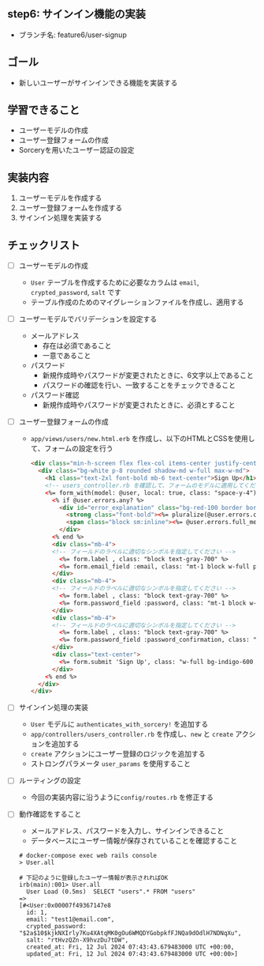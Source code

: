 ## step6: サインイン機能の実装

- ブランチ名: feature6/user-signup

## ゴール

- 新しいユーザーがサインインできる機能を実装する

## 学習できること

- ユーザーモデルの作成
- ユーザー登録フォームの作成
- Sorceryを用いたユーザー認証の設定

## 実装内容

1. ユーザーモデルを作成する
2. ユーザー登録フォームを作成する
3. サインイン処理を実装する

## チェックリスト

- [ ]  ユーザーモデルの作成
    - `User` テーブルを作成するために必要なカラムは `email`, `crypted_password`, `salt` です
    - テーブル作成のためのマイグレーションファイルを作成し、適用する
- [ ]  ユーザーモデルでバリデーションを設定する
    - メールアドレス
        - 存在は必須であること
        - 一意であること
    - パスワード
        - 新規作成時やパスワードが変更されたときに、6文字以上であること
        - パスワードの確認を行い、一致することをチェックできること
    - パスワード確認
        - 新規作成時やパスワードが変更されたときに、必須とすること
- [ ]  ユーザー登録フォームの作成
    - `app/views/users/new.html.erb` を作成し、以下のHTMLとCSSを使用して、フォームの設定を行う
        
        ```html
        <div class="min-h-screen flex flex-col items-center justify-center bg-gray-100">
          <div class="bg-white p-8 rounded shadow-md w-full max-w-md">
            <h1 class="text-2xl font-bold mb-6 text-center">Sign Up</h1>
            <!-- users_controller.rb を確認して、フォームのモデルに適用してください -->
            <%= form_with(model: @user, local: true, class: "space-y-4") do |form| %>
              <% if @user.errors.any? %>
                <div id="error_explanation" class="bg-red-100 border border-red-400 text-red-700 px-4 py-3 rounded relative mb-6">
                  <strong class="font-bold"><%= pluralize(@user.errors.count, "error") %> prohibited this user from being saved:</strong>
                  <span class="block sm:inline"><%= @user.errors.full_messages.join(", ") %></span>
                </div>
              <% end %>
              <div class="mb-4">
              <!-- フィールドのラベルに適切なシンボルを指定してください -->
                <%= form.label , class: "block text-gray-700" %>
                <%= form.email_field :email, class: "mt-1 block w-full px-3 py-2 border border-gray-300 rounded-md shadow-sm focus:outline-none focus:ring-indigo-500 focus:border-indigo-500 sm:text-sm" %>
              </div>
              <div class="mb-4">
              <!-- フィールドのラベルに適切なシンボルを指定してください -->
                <%= form.label , class: "block text-gray-700" %>
                <%= form.password_field :password, class: "mt-1 block w-full px-3 py-2 border border-gray-300 rounded-md shadow-sm focus:outline-none focus:ring-indigo-500 focus:border-indigo-500 sm:text-sm" %>
              </div>
              <div class="mb-4">
              <!-- フィールドのラベルに適切なシンボルを指定してください -->
                <%= form.label , class: "block text-gray-700" %>
                <%= form.password_field :password_confirmation, class: "mt-1 block w-full px-3 py-2 border border-gray-300 rounded-md shadow-sm focus:outline-none focus:ring-indigo-500 focus:border-indigo-500 sm:text-sm" %>
              </div>
              <div class="text-center">
                <%= form.submit 'Sign Up', class: "w-full bg-indigo-600 text-white py-2 px-4 rounded-md shadow-sm hover:bg-indigo-700 focus:outline-none focus:ring-2 focus:ring-indigo-500 focus:ring-offset-2" %>
              </div>
            <% end %>
          </div>
        </div>
        ```
        
- [ ]  サインイン処理の実装
    - `User` モデルに `authenticates_with_sorcery!` を追加する
    - `app/controllers/users_controller.rb` を作成し、`new` と `create` アクションを追加する
    - `create` アクションにユーザー登録のロジックを追加する
    - ストロングパラメータ `user_params` を使用すること
- [ ]  ルーティングの設定
    - 今回の実装内容に沿うように`config/routes.rb` を修正する
- [ ]  動作確認をすること
    - メールアドレス、パスワードを入力し、サインインできること
    - データベースにユーザー情報が保存されていることを確認すること
    ```
    # docker-compose exec web rails console
    > User.all

    # 下記のように登録したユーザー情報が表示されればOK
    irb(main):001> User.all
      User Load (0.5ms)  SELECT "users".* FROM "users"
    => 
    [#<User:0x00007f49367147e8
      id: 1,
      email: "test1@email.com",
      crypted_password: "$2a$10$kjkNXIrly7Ku4XAtqMK0gOu6WMQDYGobpkfFJNQa9dOdlH7NDNqXu",
      salt: "rtHvzQZn-X9hvzDu7tDW",
      created_at: Fri, 12 Jul 2024 07:43:43.679483000 UTC +00:00,
      updated_at: Fri, 12 Jul 2024 07:43:43.679483000 UTC +00:00>]
    ```
